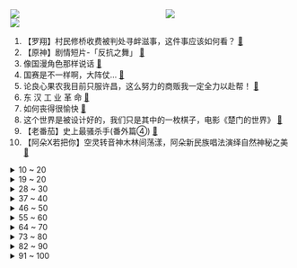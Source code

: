 <div >
	<a style="float:left;width:55%;" href = "https://github.com/anuraghazra/github-readme-stats">
	 <img src = "https://github-readme-stats.vercel.app/api?username=iuuuuuaena&theme=buefy&show_icons=true"/>
	</a>
	<a  style="float:right;width:45%" href = "https://github.com/anuraghazra/github-readme-stats">
	 <img  src="https://github-readme-stats.vercel.app/api/top-langs/?username=anuraghazra&layout=compact"/>
	</a>
	</div>

[![](https://img.shields.io/badge/jxd-@jxdgogogo.xyz-yellowgreen.svg)](https://www.jxdgogogo.xyz)<br>
1. 【罗翔】村民修桥收费被判处寻衅滋事，这件事应该如何看？ [:link:](//www.bilibili.com/video/BV1KX4y1e7cP) <br>
2. 【原神】剧情短片-「反抗之舞」 [:link:](//www.bilibili.com/video/BV1BM4y1j7z1) <br>
3. 像国漫角色那样说话 [:link:](//www.bilibili.com/video/BV1As4y1r7Xf) <br>
4. 国赛是不一样啊，大阵仗… [:link:](//www.bilibili.com/video/BV1eV411T76T) <br>
5. 论良心果农我目前只服许昌，这么努力的商贩我一定全力以赴帮！ [:link:](//www.bilibili.com/video/BV1EX4y1e7Sd) <br>
6. 东 汉 工 业 革 命 [:link:](//www.bilibili.com/video/BV1TX4y1e72J) <br>
7. 如何丧得很愉快 [:link:](//www.bilibili.com/video/BV1eP411C7zu) <br>
8. 这个世界是被设计好的，我们只是其中的一枚棋子，电影《楚门的世界》 [:link:](//www.bilibili.com/video/BV1xa4y1F7UR) <br>
9. 【老番茄】史上最骚杀手(番外篇④) [:link:](//www.bilibili.com/video/BV17V411u7Li) <br>
10. 【阿朵X若把你】空灵转音神木林间荡漾，阿朵新民族唱法演绎自然神秘之美 [:link:](//www.bilibili.com/video/BV1Hg4y1w75g) <br>
<details>
<summary>10 ~ 20</summary>

11. 玉麒麟包场蹦极！经费爆炸，茄子的结局竟然是... [:link:](//www.bilibili.com/video/BV1tF411R7LH) <br>
12. EXO《Cream Soda》MV [:link:](//www.bilibili.com/video/BV1fN411m7Rg) <br>
13. 终於等到他们了!!!EXO 回归 14首热曲串烧 Killing Voice!! [:link:](//www.bilibili.com/video/BV1Uk4y1P7p5) <br>
14. 他们不是超人，却是我们的超级英雄，向消防员致敬 [:link:](//www.bilibili.com/video/BV1hX4y1e7Td) <br>
15. 富二代粘粘终究被现实打败 [:link:](//www.bilibili.com/video/BV1CP411C7tg) <br>
16. 意大利老爸第一次来中国，带他吃菠萝披萨，差点被打！ [:link:](//www.bilibili.com/video/BV1Kz4y1J7EC) <br>
17. 这是一场属于鬼畜的狂欢！ [:link:](//www.bilibili.com/video/BV1eW4y1f7yC) <br>
18. 【12306】如何优雅地完成一次火车出行 [:link:](//www.bilibili.com/video/BV1sN411m71t) <br>
19. 【WLOP】“我走过万水千山，邂逅了无数美丽与丑陋的灵魂，只为寻找一个留在这个世界上的理由。”【动态壁纸】 [:link:](//www.bilibili.com/video/BV1Aj411Z7N9) <br>
</details>
<details>
<summary>19 ~ 20</summary>

20. 收割四款世界级辣片挑战，直接一波带走 [:link:](//www.bilibili.com/video/BV1Vs4y1r7KK) <br>
21. 《优雅永不过时》 [:link:](//www.bilibili.com/video/BV1hh4y177zq) <br>
22. 28年前影响了当今无数游戏 居然是抓美女回来吃！ [:link:](//www.bilibili.com/video/BV1FX4y1p76L) <br>
23. 屠夫: 请打开麦克风交流！一款追击游戏硬生生被玩成永动机了， [:link:](//www.bilibili.com/video/BV1uW4y1f7MU) <br>
24. 太酷炫！无人机操作手，申请出战！ [:link:](//www.bilibili.com/video/BV1mV4y187uV) <br>
25. 79000级《恐鬼症》大佬，噩梦糖乐屋 萌新教学，超详细通关指南，不要错过呦！mp4 [:link:](//www.bilibili.com/video/BV1UX4y1H77W) <br>
26. 假如华妃死后魂穿叶澜依？？？！！ [:link:](//www.bilibili.com/video/BV1vN411m7pt) <br>
27. 我推的牢子 [:link:](//www.bilibili.com/video/BV1k94y1q7Ak) <br>
28. 《明日方舟》集成战略「探索者的银凇止境」宣传PV · 玩法介绍 [:link:](//www.bilibili.com/video/BV1Qh4y1Z7jV) <br>
</details>
<details>
<summary>28 ~ 30</summary>

29. 哪有男人不会做饭啊！（牙签牛肉） [:link:](//www.bilibili.com/video/BV1PX4y1e7FY) <br>
30. 全球高温连破纪录！蒸笼、烤肉，你选哪一个？ [:link:](//www.bilibili.com/video/BV1fV411K71R) <br>
31. 江西人vs全球最辣炸鸡！ 美国签生死状炸鸡，到底有多辣？ [:link:](//www.bilibili.com/video/BV1bh4y1Z7ku) <br>
32. 当我使出雷霆万钧时，阁下又该如何应对！！！ [:link:](//www.bilibili.com/video/BV1Sk4y1K75u) <br>
33. 希望别人给你带来的伤害，不会成为你一生的阴霾，你的身边总会有光明将其驱赶，因为爱永远都在。 [:link:](//www.bilibili.com/video/BV1Xu411j7Yp) <br>
34. 把Switch改造成PC，玩Steam大作？？？ [:link:](//www.bilibili.com/video/BV1K8411D7X2) <br>
35. 遇见这位大爷后，我有点相信赵子龙7进7出的故事了 [:link:](//www.bilibili.com/video/BV1xV411T7SS) <br>
36. 这期视频可能推翻你对《火影忍者》的认知 [:link:](//www.bilibili.com/video/BV1694y1q7PK) <br>
37. 我的世界：非死即伤的四个凶险种子，安利给你的朋友玩！ [:link:](//www.bilibili.com/video/BV1hh4y1E71v) <br>
</details>
<details>
<summary>37 ~ 40</summary>

38. 好火的酱蟹 韩国人好爱吃生肉 [:link:](//www.bilibili.com/video/BV1cx4y1o7Ej) <br>
39. 【三万字超硬核】精英是如何统治社会的？ [:link:](//www.bilibili.com/video/BV15N411m7Cn) <br>
40. “拦寇”小黑瓶！海南警方“高奢”普法好上头，网友：买不到，根本买不到 [:link:](//www.bilibili.com/video/BV1Wj411Z7Bf) <br>
41. #比心挑战 [:link:](//www.bilibili.com/video/BV1Uk4y1P7C1) <br>
42. 《红楼梦》乱编版：林黛玉倒拔人参果树 [:link:](//www.bilibili.com/video/BV1rX4y1H7XZ) <br>
43. 凯亚和可莉的新衣服！ [:link:](//www.bilibili.com/video/BV1EF41197f8) <br>
44. 我一个已婚天天被追着送包包好有压力啊 [:link:](//www.bilibili.com/video/BV15g4y1w7KA) <br>
45. 能被打出9分以上的国产片很少，大多是真事改编，这部也不例外 [:link:](//www.bilibili.com/video/BV1ws4y1r7X5) <br>
46. 【TF家族】2023年TF家族“登陆计划”系列演唱会第二站《生于火焰》主题宣传片——《悟空》COVER [:link:](//www.bilibili.com/video/BV1Rj411o7Pe) <br>
</details>
<details>
<summary>46 ~ 50</summary>

47. 报告大王！我已经顺利打入敌人内部了！！！ [:link:](//www.bilibili.com/video/BV1ZX4y1H7ST) <br>
48. 探秘迪拜帆船酒店！全球第一家七星级酒店都吃什么？ [:link:](//www.bilibili.com/video/BV1Tg4y1P7CQ) <br>
49. “WOW，饭太稀，BABY” [:link:](//www.bilibili.com/video/BV1Xz4y1E7so) <br>
50. 我猜你们肯定都没吃过真正的蹄花！离谱的吃法猪猪侠都沉默了！ [:link:](//www.bilibili.com/video/BV1kV4y187BH) <br>
51. 奥特曼之日，回归一期！ [:link:](//www.bilibili.com/video/BV1nM4y1x76q) <br>
52. 中国男生必须知道的13个绅士喝茶礼仪 [:link:](//www.bilibili.com/video/BV1tm4y1n7iF) <br>
53. 猫德学院大战狮子猫家族之断其左臂黄狸花斩其右臂了几个爪 [:link:](//www.bilibili.com/video/BV1LM4y1x7XT) <br>
54. 《柯南》离谱！男人为了给美女下毒，自己先喝了一口，而且还没死！ [:link:](//www.bilibili.com/video/BV1b8411D7RL) <br>
55. “我，（  ），打钱”【九九八十一】解读向填词 [:link:](//www.bilibili.com/video/BV1c8411D7LK) <br>
</details>
<details>
<summary>55 ~ 60</summary>

56. 你好，可以去你家给你做饭吗？ [:link:](//www.bilibili.com/video/BV1rX4y1e781) <br>
57. 老6，我凭啥不能跳？！开什么倒的班会！！ [:link:](//www.bilibili.com/video/BV1Gj411Z7Cc) <br>
58. 你们知道炸肺的原理吗？ [:link:](//www.bilibili.com/video/BV1Vj411Z7H3) <br>
59. 这个游戏出现在21世纪还是过于超前了 [:link:](//www.bilibili.com/video/BV1tF411X73S) <br>
60. 《游戏启动》崇皇评分9.9 [:link:](//www.bilibili.com/video/BV1Za4y1F7Q7) <br>
61. 一口气看完『生化危机』全系列！6万字爽看12部的故事 [:link:](//www.bilibili.com/video/BV1fg4y1c7Si) <br>
62. 巴黎防盗小经历？ [:link:](//www.bilibili.com/video/BV18F411977R) <br>
63. 是 的，我 “整 容” 了 [:link:](//www.bilibili.com/video/BV1d8411S7Jm) <br>
64. 评分5.8！年度抽象大作！高达水星的魔女完结吐槽！ [:link:](//www.bilibili.com/video/BV16u411j7Xg) <br>
</details>
<details>
<summary>64 ~ 70</summary>

65. “当我的爸爸雇佣了一位身材很辣的除草工” [:link:](//www.bilibili.com/video/BV1zM4y1j7NE) <br>
66. 小伙骑行去欧洲，路途遥远要克服很多困难，找个破屋住都很开心 [:link:](//www.bilibili.com/video/BV19j411o7BZ) <br>
67. 【四大名著最燃版】速度与激情pro 群英战吕布 [:link:](//www.bilibili.com/video/BV1Mh4y1E7Ev) <br>
68. 【动物配音】别跑了快停一下啊啊啊啊啊啊啊啊啊 [:link:](//www.bilibili.com/video/BV12s4y167Ph) <br>
69. 湘西苗鼓 [:link:](//www.bilibili.com/video/BV1ia4y1F74W) <br>
70. 假如坐时光机采访圣贤王阳明～ [:link:](//www.bilibili.com/video/BV1Xz4y1E7cF) <br>
71. 苏州寒山寺印章get！去苏州旅行一定不要错过！ [:link:](//www.bilibili.com/video/BV1z94y1q7Qu) <br>
72. 花上30元，你可以在这里做一次“艺术家” 。艺术并不是无价，是生活无价。 [:link:](//www.bilibili.com/video/BV1Uk4y1K7nj) <br>
73. 【暗区突围周年版本PV】北山袭击：两大首领北山对决！ [:link:](//www.bilibili.com/video/BV11g4y1w7AN) <br>
</details>
<details>
<summary>73 ~ 80</summary>

74. 天灯伴月明 长风传心意 念念都不忘 岁岁皆平安 [:link:](//www.bilibili.com/video/BV1zj411Z7kN) <br>
75. 决战垓下|| 霸王与兵仙的巅峰对决，力拔山兮气盖世的时代终章 [:link:](//www.bilibili.com/video/BV1Tj411Z7Ts) <br>
76. 抓一只国漫的蓝发猫娘！她的尾巴还会摇诶！是真的！ [:link:](//www.bilibili.com/video/BV1Rs4y167M2) <br>
77. 这操作！真的可行！？ [:link:](//www.bilibili.com/video/BV1bM4y1j7P7) <br>
78. 【STN快报Lite】寂静岭或将成为小朋友也能愉快享受的游戏 [:link:](//www.bilibili.com/video/BV1Nh411P7YH) <br>
79. 二次元的世界 VS 三次元的世界 [:link:](//www.bilibili.com/video/BV1bz4y1J797) <br>
80. 你币没了！世界冠军魔术师vs高速摄影机，竟然打平了？ [:link:](//www.bilibili.com/video/BV1BV411T7De) <br>
81. 南明逆转！假如大明没有灭亡.......①【维多利亚3：AD1648】 [:link:](//www.bilibili.com/video/BV1Hh4y1E7Nx) <br>
82. 道理我都懂 但规则就是用来打破的 [:link:](//www.bilibili.com/video/BV1bh4y1E7fM) <br>
</details>
<details>
<summary>82 ~ 90</summary>

83. 阿尔法boss，拒绝人生歪理！ [:link:](//www.bilibili.com/video/BV12V4y187Xz) <br>
84. 原神☆FES 活动PV [:link:](//www.bilibili.com/video/BV1W8411D7J3) <br>
85. 顶级恶魔人玩家，能从17人手中逃脱么？【乔尔的饥荒大乱斗】第一期可能也是最后一期 [:link:](//www.bilibili.com/video/BV1bz4y1J7hN) <br>
86. 英国艺术家Chris Wood通过棱镜之光从二向色玻璃获得灵感，运用折射原理进行光雕塑创作，使光影与色彩完美重合搭配美轮美奂！ [:link:](//www.bilibili.com/video/BV1xW4y1o77k) <br>
87. 你说的对，但这就是奎... [:link:](//www.bilibili.com/video/BV1W14y1R7DY) <br>
88. 时间紧、任务重，多给点时间总可以了吧... [:link:](//www.bilibili.com/video/BV1us4y1r7TC) <br>
89. 营养丰盛中式月子餐！德国公公羡慕极了！三天两头来串门！ [:link:](//www.bilibili.com/video/BV1oz4y1E7db) <br>
90. 新同学 [:link:](//www.bilibili.com/video/BV1L14y1d7T7) <br>
91. ..  想好怎麽逃走了吗？  ｜    𝔔乄ꭏ○╱.. [:link:](//www.bilibili.com/video/BV1HV411u7fY) <br>
</details>
<details>
<summary>91 ~ 100</summary>

92. 卡扎菲的胸前挂着谁？【小约翰】 [:link:](//www.bilibili.com/video/BV18u411j7EX) <br>
93. 日本最便宜的挂壁烧鸟，一串只卖1.5元？！ [:link:](//www.bilibili.com/video/BV1Ts4y1r7sj) <br>
94. 教你如何花3000块买下02年的东南菱帅，再把它打造成了三菱EVO4代，全过程教学视频，收藏好， 跟着节奏你也可以亲手打造好一台车老车。 [:link:](//www.bilibili.com/video/BV1Wa4y1F7JF) <br>
95. 这届网友主打的就是真诚！ [:link:](//www.bilibili.com/video/BV1xk4y1P73W) <br>
96. 庞加莱猜想为何价值100万美元？宇宙到底是什么形状？ [:link:](//www.bilibili.com/video/BV1fV411K78g) <br>
97. 雪崩时，没有一片雪花觉得自己有责任。 [:link:](//www.bilibili.com/video/BV1Vs4y1r7zV) <br>
98. 一不小心又把猫当狗给遛了 [:link:](//www.bilibili.com/video/BV1tu411j7GT) <br>
99. 这样摆喜宴，彩礼都赚疯了 [:link:](//www.bilibili.com/video/BV1Jg4y1w7pC) <br>
100. 再战东日本健美锦标赛！强敌出现！结果如何？健美/健身/减脂/肌肉 [:link:](//www.bilibili.com/video/BV1EX4y1e7Ax) <br>
</details>
